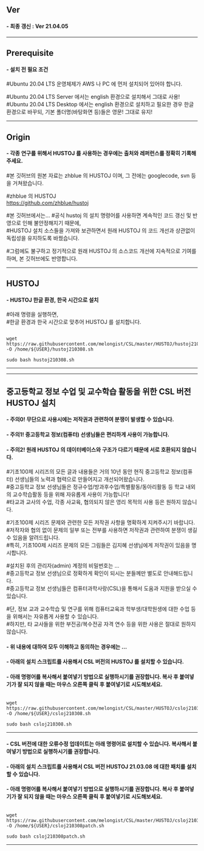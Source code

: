 ## Ver   
#### - 최종 갱신 : Ver 21.04.05   
   
***   
   
## Prerequisite   
#### - 설치 전 필요 조건   
#Ubuntu 20.04 LTS 운영체제가 AWS 나 PC 에 먼저 설치되어 있어야 합니다.   
   
#Ubuntu 20.04 LTS Server  에서는 english 환경으로 설치해서 그대로 사용!   
#Ubuntu 20.04 LTS Desktop 에서는 english 환경으로 설치하고 필요한 경우 한글 환경으로 바꾸되, 기본 폴더명(바탕화면 등)들은 영문! 그대로 유지!   
   
***   
   
## Origin   
#### - 각종 연구를 위해서 HUSTOJ 를 사용하는 경우에는 출처와 레퍼런스를 정확히 기록해 주세요.   
#본 깃허브의 원본 자료는 zhblue 의 HUSTOJ 이며, 그 전에는 googlecode, svn 등을 거쳐왔습니다.   
   
#zhblue 의 HUSTOJ      
<https://github.com/zhblue/hustoj>   
   
#본 깃허브에서는...
#공식 hustoj 의 설치 명령어를 사용하면 계속적인 코드 갱신 및 반영으로 인해 불안정해지기 때문에,   
#HUSTOJ 설치 소스들을 가져와 보관하면서 원래 HUSTOJ 의 코드 개선과 상관없이 독립성을 유지하도록 바꿨습니다.   
   
#그럼에도 불구하고 정기적으로 원래 HUSTOJ 의 소스코드 개선에 지속적으로 기여를 하며, 본 깃허브에도 반영합니다.   
   
***   
   
## HUSTOJ   
#### - HUSTOJ 한글 환경, 한국 시간으로 설치   
#아래 명령을 실행하면,   
#한글 환경과 한국 시간으로 맞추어 HUSTOJ 를 설치합니다.   
<pre><code>
wget https://raw.githubusercontent.com/melongist/CSL/master/HUSTOJ/hustoj210308.sh -O /home/${USER}/hustoj210308.sh

sudo bash hustoj210308.sh
</code></pre>
  
***   
***   
   
## 중고등학교 정보 수업 및 교수학습 활동을 위한 CSL 버전 HUSTOJ 설치
#### - 주의0! 무단으로 사용시에는 저작권과 관련하여 분쟁이 발생할 수 있습니다.   
#### - 주의1! 중고등학교 정보(컴퓨터) 선생님들은 편리하게 사용이 가능합니다.   
#### - 주의2! 원래 HUSTOJ 의 데이터베이스와 구조가 다르기 때문에 서로 호환되지 않습니다.   
    
#기초100제 시리즈의 모든 글과 내용들은 거의 10년 동안 현직 중고등학교 정보(컴퓨터) 선생님들의 노력과 협력으로 만들어지고 개선되어왔습니다.   
#중고등학교 정보 선생님들은 정규수업/방과후수업/특별활동/동아리활동 등 학교 내외의 교수학습활동 등을 위해 자유롭게 사용이 가능합니다!      
#타교과 교사의 수업, 각종 사교육, 협의되지 않은 영리 목적의 사용 등은 원하지 않습니다.    
   
#기초100제 시리즈 문제와 관련한 모든 저작권 사항을 명확하게 지켜주시기 바랍니다.   
#저작자와 협의 없이 문제의 일부 또는 전부를 사용하면 저작권과 관련하여 분쟁이 생길 수 있음을 알려드립니다.   
#특히, 기초100제 시리즈 문제의 모든 그림들은 김지혜 선생님에게 저작권이 있음을 명시합니다.   
   
#설치된 후의 관리자(admin) 계정의 비밀번호는 ...   
#중고등학교 정보 선생님으로 정확하게 확인이 되시는 분들께만 별도로 안내해드립니다.   
#중고등학교 정보 선생님들은 컴퓨터과학사랑(CSL)을 통해서 도움과 지원을 받으실 수 있습니다.   
   
#단, 정보 교과 교수학습 및 연구를 위해 컴퓨터교육과 학부생/대학원생에 대한 수업 등을 위해서는 자유롭게 사용할 수 있습니다.   
#하지만, 타 교사들을 위한 부전공/복수전공 자격 연수 등을 위한 사용은 절대로 원하지 않습니다.   
   
#### - 위 내용에 대하여 모두 이해하고 동의하는 경우에는 ...   
#### - 아래의 설치 스크립트를 사용해서 CSL 버전의 HUSTOJ 를 설치할 수 있습니다.   
#### - 아래 명령어를 복사해서 붙여넣기 방법으로 실행하시기를 권장합니다. 복사 후 붙여넣기가 잘 되지 않을 때는 마우스 오른쪽 클릭 후 붙여넣기로 시도해보세요.  
   
<pre><code>
wget https://raw.githubusercontent.com/melongist/CSL/master/HUSTOJ/csloj210308.sh -O /home/${USER}/csloj210308.sh
   
sudo bash csloj210308.sh
</code></pre>
   
***   

#### - CSL 버전에 대한 오류수정 업데이트는 아래 명령어로 설치할 수 있습니다. 복사해서 붙여넣기 방법으로 실행하시기를 권장합니다.   
#### - 아래의 설치 스크립트를 사용해서 CSL 버전 HUSTOJ 21.03.08 에 대한 패치를 설치할 수 있습니다.   
#### - 아래 명령어를 복사해서 붙여넣기 방법으로 실행하시기를 권장합니다. 복사 후 붙여넣기가 잘 되지 않을 때는 마우스 오른쪽 클릭 후 붙여넣기로 시도해보세요.   

<pre><code>
wget https://raw.githubusercontent.com/melongist/CSL/master/HUSTOJ/csloj210308patch.sh -O /home/${USER}/csloj210308patch.sh
   
sudo bash csloj210308patch.sh
</code></pre>
   
***   





